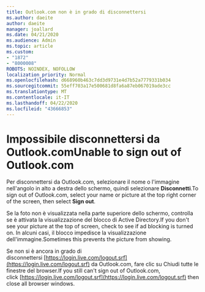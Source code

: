 ```yaml
---
title: Outlook.com non è in grado di disconnettersi
ms.author: daeite
author: daeite
manager: joallard
ms.date: 04/21/2020
ms.audience: Admin
ms.topic: article
ms.custom:
- "1872"
- "8000008"
ROBOTS: NOINDEX, NOFOLLOW
localization_priority: Normal
ms.openlocfilehash: d668960b463c7dd3d9731e4d7b52a7779331b034
ms.sourcegitcommit: 55eff703a17e500681d8fa6a87eb067019ade3cc
ms.translationtype: MT
ms.contentlocale: it-IT
ms.lasthandoff: 04/22/2020
ms.locfileid: "43666853"
---
```

# <a name="unable-to-sign-out-of-outlookcom"></a><span data-ttu-id="910c6-102">Impossibile disconnettersi da Outlook.com</span><span class="sxs-lookup"><span data-stu-id="910c6-102">Unable to sign out of Outlook.com</span></span>

<span data-ttu-id="910c6-103">Per disconnettersi da Outlook.com, selezionare il nome o l'immagine nell'angolo in alto a destra dello schermo, quindi selezionare **Disconnetti**.</span><span class="sxs-lookup"><span data-stu-id="910c6-103">To sign out of Outlook.com, select your name or picture at the top right corner of the screen, then select **Sign out**.</span></span>

<span data-ttu-id="910c6-104">Se la foto non è visualizzata nella parte superiore dello schermo, controlla se è attivata la visualizzazione del blocco di Active Directory.</span><span class="sxs-lookup"><span data-stu-id="910c6-104">If you don't see your picture at the top of screen, check to see if ad blocking is turned on.</span></span> <span data-ttu-id="910c6-105">In alcuni casi, il blocco impedisce la visualizzazione dell'immagine.</span><span class="sxs-lookup"><span data-stu-id="910c6-105">Sometimes this prevents the picture from showing.</span></span>

<span data-ttu-id="910c6-106">Se non si è ancora in grado di disconnettersi [https://login.live.com/logout.srf](https://login.live.com/logout.srf) da Outlook.com, fare clic su Chiudi tutte le finestre del browser.</span><span class="sxs-lookup"><span data-stu-id="910c6-106">If you still can't sign out of Outlook.com, click [https://login.live.com/logout.srf](https://login.live.com/logout.srf) then close all browser windows.</span></span>
